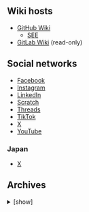 ## Wiki hosts

* [GitHub Wiki](https://github.com/wikinder/wikinder/wiki)
    * [SEE](https://github-wiki-see.page/m/wikinder/wikinder/wiki_index)
* [GitLab Wiki](https://gitlab.com/wikinder/wikinder/-/wikis/home) (read-only)

## Social networks

* [Facebook](https://www.facebook.com/wikinder)
* [Instagram](https://www.instagram.com/wikindergarten/)
* [LinkedIn](https://www.linkedin.com/company/wikinder/)
* [Scratch](https://scratch.mit.edu/users/wikinder/)
* [Threads](https://www.threads.net/@wikindergarten)
* [TikTok](https://www.tiktok.com/@wikinder)
* [X](https://x.com/wikinder)
* [YouTube](https://www.youtube.com/@wikinder)

### Japan

* [X](https://x.com/wikinderjp)

## Archives

<details>
<summary>[show]</summary>

* [Wiki](https://archive.today/wikinder.org)
* [X](https://archive.today/https://x.com/wikinder/status/*)

### Japan

* [X](https://archive.today/https://x.com/wikinderjp/status/*)

</details>
